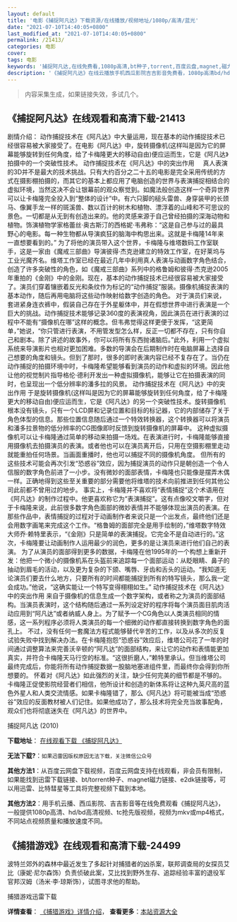```yaml
---
layout: default
title: '电影《捕捉阿凡达》下载资源/在线播放/视频地址/1080p/高清/蓝光'
date: "2021-07-10T14:40:05+0800"
last_modified_at: "2021-07-10T14:40:05+0800"
permalink: /21413/
categories: 电影
cover:
tags: 电影
keywords: '捕捉阿凡达,在线免费看,1080p高清,bt种子,torrent,百度云盘,magnet,磁力链,迅雷下载资源'
description: '《捕捉阿凡达》在线云播放手机西瓜影院吉吉影音免费看，1080p高清bd/hd未删减完整版和tc抢先枪版，mkv/mp4格式，附带bt/torrent种子、magnet/磁力链、百度云盘、网盘资源迅雷下载链接'
---
```


>内容采集生成，如果链接失效，多试几个。


## 《捕捉阿凡达》在线观看和高清下载-21413

剧情介绍： 动作捕捉技术在《阿凡达》中大量运用，现在基本的动作捕捉技术已经很容易被大家接受了。在电影《阿凡达》中，旋转摄像机(这样叫是因为它的屏幕能够旋转到任何角度，给了卡梅隆更大的移动自由)便应运而生，它是《阿凡达》拍摄中的一个突破性技术。 动作捕捉技术在《阿凡达》中的突出作用     真人表演的3D并不是最大的技术挑战。只有大约百分之二十五的电影是完全采用传统的方式在摄影棚拍摄的，而其它的基本上都应用了电脑创造的世界与表演捕捉相结合的虚拟环境，当然这决不会让银幕前的观众察觉到。如魔法般创造这样一个奇异世界可以让卡梅隆完全投入到“整体的设计”中。有六只脚的槌头雷兽、身穿装甲的长颈马、像翼手龙一样的斑溪兽、数以百计的树木和植物、漂浮着的山峰和不可思议的景色。一切都是从无到有创造出来的。他的灵感来源于自己曾经拍摄的深海动物和植物。饰演植物学家格蕾丝·奥古斯汀的西格妮·韦弗称：“这是自己参与过的最具野心的电影。每一种生物都从导演疯狂的脑海中构思出来。这就是卡梅隆14年来一直想要看到的。” 为了将他的演员带入这个世界，卡梅隆与维塔数码工作室联手，这是一家由《魔戒三部曲》导演彼得·杰克逊建立的特效工作室，在好莱坞与工业光魔齐名。维塔工作室已经在最近几年中利用真人表演与动画数字角色结合，创造了许多突破性的角色，如《魔戒三部曲》系列中的格鲁姆和彼得·杰克逊2005年重拍的《金刚》中的金刚。现在，基本的动作捕捉技术已经很容易被大家接受了。演员们穿着镶嵌着反光和条纹作为标记的“动作捕捉”服装。摄像机捕捉表演的基本动作，随后再用电脑将这些动作映射给数字创造的角色。 对于演员们来说，套进紧身连衣裤中，假装自己存在于外星躯体中，并在假想世界中进行表演是一个巨大的挑战。动作捕捉技术能够记录360度的表演视角，因此演员在进行表演的过程中不能有“摄像机在哪”这样的概念。但韦弗觉得这样更便于发挥，“这更简单，”她说，“你只管进行表演，不用管发型怎么样，反正一切都不存在，只有你自己和剧本。除了讲述的故事外，你可以将所有东西抛诸脑后。”此外，利用一个虚拟系统来导演影片也相对更加困难。多数的导演会在后期制作时在电脑屏幕上选择自己想要的角度和镜头。但到了那时，很多的即时表演内容已经不复存在了。当仍在动作捕捉的拍摄环境中时，卡梅隆希望能够看到演员的动作和虚拟的环境。因此他让他的视觉制片指导格伦·德利开发出一种虚拟摄像机，能够让它在拍摄表演的同时，也呈现出一个低分辨率的潘多拉的风景。 动作捕捉技术在《阿凡达》中的突出作用 于是旋转摄像机(这样叫是因为它的屏幕能够旋转到任何角度，给了卡梅隆更大的移动自由)便应运而生，它是《阿凡达》的另一个突破性技术。旋转摄像机根本没有镜头，只有一个LCD屏和记录位置和目标的标记器，它的内部储存了关于角色体型的信息。那些位置信息随后通过一个特效转换器，这个转换器可以将演员和潘多拉景物的低分辨率的CG图像即时反馈到旋转摄像机的屏幕中。 这种虚拟摄像机可以让卡梅隆通过简单的移动来拍摄一场戏。在表演进行时，卡梅隆能够直接用摄像机去拍摄演员的表演。或者他也可以在演员离开后，只用在空摄影棚里走动就能重拍任何场景。当画面重播时，他也可以捕捉不同的摄像机角度。 但所有的这些技术可能会再次引发“恐惑谷”效应，因为捕捉演员的动作只是朝创造一个令人信服的数字角色前进了一小步。没有微妙的面部表情，卡梅隆也只能像是摆弄木偶一样。正确地得到这些至关重要的部分需要他将维塔的技术向前推进到任何其他公司此前都不曾用过的地步。 事实上，卡梅隆并不喜欢将“表情捕捉”这个术语用在《阿凡达》的制作过程中。他更喜欢称它为“表演捕捉”。这有点像咬文嚼字，但对于卡梅隆来说，此前很多数字角色面部的微妙表情并不能够体现出演员的表演。在那些作品中，表情捕捉的过程对于动画制作者来说只是一个出发点，最终他们还是会用数字画笔来完成这个工作。“格鲁姆的面部完全是用手绘制的，”维塔数字特效大师乔·赖特里表示，“《金刚》只是简单的表演捕捉。它完全不是自动进行的。”这次，卡梅隆要让动画制作人运用最少的润色，更多的是让演员来进行他们自己的表演。 为了从演员的面部得到更多的数据，卡梅隆在他1995年的一个构想上重新开发：他把一个微小的摄像机系在头盔前来追踪每一个面部运动：从眨眼睛、鼻子的抽动到眉毛的活动，以及更为复杂的下颌、嘴唇、牙齿和舌头的运动。“我知道无论演员们要去什么地方，只要所有的时间都能捕捉到所有的特写镜头，那么我一定会成功。”他说，“这确实能让一个特写变得栩栩如生。” 动作捕捉技术在《阿凡达》中的突出作用 来自于摄像机的信息生成一个数字架构，或者称之为演员的面部结构。当演员表演时，这个结构随后通过一系列设定好的程序将每个演员面目肌肉活动应用到“阿凡达”或者纳威人身上。为了赋予一个CG角色以人类演员相同的情感，这一系列程序必须将人类演员的每一个细微的动作都直接转换到数字角色的面孔上。 不过，没有任何一套魔法方程式能够替代辛苦的工作，以及从多次的反复试验失败中找到解决办法。在卡梅隆抱怨“恐惑谷”效应后，维塔公司花了一年的时间通过调整算法来完善沃辛顿的“阿凡达”的面部结构，来让它的动作和表情能更加真实，并符合卡梅隆天马行空的标准。“这很折磨人，”赖特里承认。但当维塔公司最终完成后，你能将所有动作捕捉数据一股脑地塞进组件里，而最终你会得到你所想要的。 怀着对《阿凡达》如此强烈的关注，缺少任何完美的细节都是不够的。卡梅隆正促使影院经营者们相信，他所设计和创造的新体系将让这种九英尺高的蓝色外星人和人类交流情感。如果卡梅隆错了，那么《阿凡达》将可能被当成“恐惑谷”效应的反面教材被人们记住。如果他成功了，那么技术将完全充当故事配角，观众们也将彻底迷失在《阿凡达》的世界中。


捕捉阿凡达 (2010)

**下载地址**： [在线观看下载 《捕捉阿凡达》](https://www.btbtdy.me/btdy/dy1286.html) 


**无法下载?**：`如果迅雷因版权原因无法下载，关注微信公众号 `

**其他方法1**：从百度云网盘下载视频，百度云网盘支持在线观看，非会员有限制，如果能找到迅雷下载链接、bt/torrent种子、magnet磁力链接、e2dk链接等，可以用迅雷、比特彗星等工具将完整视频下载到本地。

**其他方法2**：用手机云播、西瓜影院、吉吉影音等在线免费观看《捕捉阿凡达》，一般提供1080p高清、hd/bd高清视频、tc抢先版视频，视频为mkv或mp4格式，不同站点视频质量和播放速度不同。


## 《捕猎游戏》在线观看和高清下载-24499

波特兰郊外的森林中最近发生了多起针对捕猎者的凶杀案，联邦调查局的女探员艾比（康妮&middot;尼尔森饰）负责侦破此案，艾比找到野外生存、追踪经验丰富的退役军官邦汉姆（汤米&middot;李&middot;琼斯饰），试图寻求他的帮助。


捕猎游戏迅雷下载

**详情查看**： [《捕猎游戏》详情介绍](/movie/24499/)， **查看更多**：[本站资源大全](/movie/t/all/)

